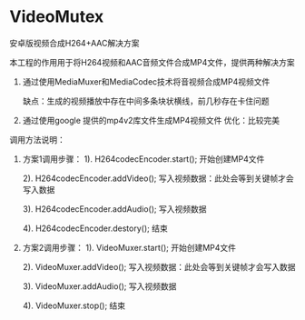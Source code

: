 # VideoMutex

安卓版视频合成H264+AAC解决方案

本工程的作用用于将H264视频和AAC音频文件合成MP4文件，提供两种解决方案

1. 通过使用MediaMuxer和MediaCodec技术将音视频合成MP4视频文件

   缺点：生成的视频播放中存在中间多条块状横线，前几秒存在卡住问题
   
2. 通过使用google 提供的mp4v2库文件生成MP4视频文件
   优化：比较完美

调用方法说明：
1. 方案1调用步骤：
   1). H264codecEncoder.start();
       开始创建MP4文件

   2). H264codecEncoder.addVideo();
       写入视频数据：此处会等到关键帧才会写入数据

   3). H264codecEncoder.addAudio();
       写入视频数据

   4). H264codecEncoder.destory();
       结束
   
2. 方案2调用步骤：
   1). VideoMuxer.start();
       开始创建MP4文件

   2). VideoMuxer.addVideo();
       写入视频数据：此处会等到关键帧才会写入数据
       
   3). VideoMuxer.addAudio();
       写入视频数据
       
   4). VideoMuxer.stop();
       结束
